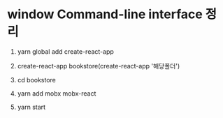 # window Command-line interface 정리 

1. yarn global add create-react-app

2. create-react-app bookstore(create-react-app '해당폴더')

3. cd bookstore

4. yarn add mobx mobx-react

5. yarn start


